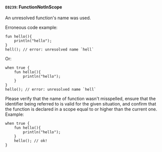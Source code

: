 #### `E0239`: FunctionNotInScope

An unresolved function's name was used.

Erroneous code example:
```
fun hello(){
    println("hello");
}
hell(); // error: unresolved name `hell`
```

Or:

```
when true {
    fun hello(){
        println("hello");
    }
}
hello(); // error: unresolved name `hell`
```

Please verify that the name of function wasn't misspelled, ensure that the identifier being referred to is valid for the given situation, and confirm that the function is declared in a scope equal to or higher than the current one. Example:

```
when true {
    fun hello(){
        println("hello");
    }
    hello(); // ok!
}
```
